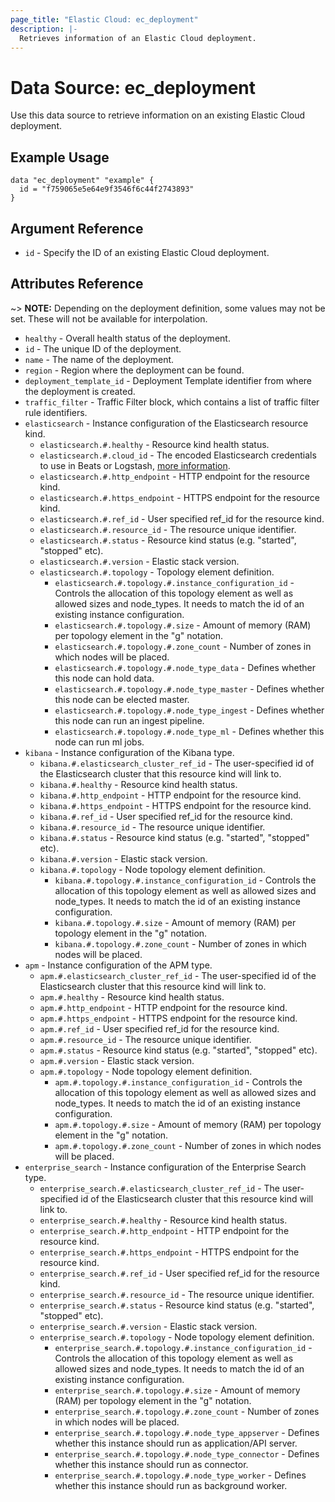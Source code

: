 ```yaml
---
page_title: "Elastic Cloud: ec_deployment"
description: |-
  Retrieves information of an Elastic Cloud deployment.
---
```


# Data Source: ec_deployment

Use this data source to retrieve information on an existing Elastic Cloud deployment.

## Example Usage

```hcl
data "ec_deployment" "example" {
  id = "f759065e5e64e9f3546f6c44f2743893"
}
```

## Argument Reference

* `id` - Specify the ID of an existing Elastic Cloud deployment.

## Attributes Reference

~> **NOTE:** Depending on the deployment definition, some values may not be set.
These will not be available for interpolation.

* `healthy` - Overall health status of the deployment.
* `id` - The unique ID of the deployment.
* `name` - The name of the deployment.
* `region` - Region where the deployment can be found.
* `deployment_template_id` - Deployment Template identifier from where the deployment is created.
* `traffic_filter` - Traffic Filter block, which contains a list of traffic filter rule identifiers.
* `elasticsearch` - Instance configuration of the Elasticsearch resource kind.
  * `elasticsearch.#.healthy` - Resource kind health status.
  * `elasticsearch.#.cloud_id` - The encoded Elasticsearch credentials to use in Beats or Logstash, [more information](https://www.elastic.co/guide/en/cloud/current/ec-cloud-id.html).
  * `elasticsearch.#.http_endpoint` - HTTP endpoint for the resource kind.
  * `elasticsearch.#.https_endpoint` - HTTPS endpoint for the resource kind.
  * `elasticsearch.#.ref_id` - User specified ref_id for the resource kind.
  * `elasticsearch.#.resource_id` - The resource unique identifier.
  * `elasticsearch.#.status` - Resource kind status (e.g. "started", "stopped" etc).
  * `elasticsearch.#.version` - Elastic stack version.
  * `elasticsearch.#.topology` - Topology element definition.
    * `elasticsearch.#.topology.#.instance_configuration_id` - Controls the allocation of this topology element as well as allowed sizes and node_types. It needs to match the id of an existing instance configuration.
    * `elasticsearch.#.topology.#.size` - Amount of memory (RAM) per topology element in the "<size in GB>g" notation.
    * `elasticsearch.#.topology.#.zone_count` - Number of zones in which nodes will be placed.
    * `elasticsearch.#.topology.#.node_type_data` - Defines whether this node can hold data.
    * `elasticsearch.#.topology.#.node_type_master` - Defines whether this node can be elected master.
    * `elasticsearch.#.topology.#.node_type_ingest` - Defines whether this node can run an ingest pipeline.
    * `elasticsearch.#.topology.#.node_type_ml` - Defines whether this node can run ml jobs.
* `kibana` - Instance configuration of the Kibana type.
  * `kibana.#.elasticsearch_cluster_ref_id` - The user-specified id of the Elasticsearch cluster that this resource kind will link to.
  * `kibana.#.healthy` - Resource kind health status.
  * `kibana.#.http_endpoint` - HTTP endpoint for the resource kind.
  * `kibana.#.https_endpoint` - HTTPS endpoint for the resource kind.
  * `kibana.#.ref_id` - User specified ref_id for the resource kind.
  * `kibana.#.resource_id` - The resource unique identifier.
  * `kibana.#.status` - Resource kind status (e.g. "started", "stopped" etc).
  * `kibana.#.version` - Elastic stack version.
  * `kibana.#.topology` - Node topology element definition.
    * `kibana.#.topology.#.instance_configuration_id` - Controls the allocation of this topology element as well as allowed sizes and node_types. It needs to match the id of an existing instance configuration.
    * `kibana.#.topology.#.size` - Amount of memory (RAM) per topology element in the "<size in GB>g" notation.
    * `kibana.#.topology.#.zone_count` - Number of zones in which nodes will be placed.
* `apm` - Instance configuration of the APM type.
  * `apm.#.elasticsearch_cluster_ref_id` - The user-specified id of the Elasticsearch cluster that this resource kind will link to.
  * `apm.#.healthy` - Resource kind health status.
  * `apm.#.http_endpoint` - HTTP endpoint for the resource kind.
  * `apm.#.https_endpoint` - HTTPS endpoint for the resource kind.
  * `apm.#.ref_id` - User specified ref_id for the resource kind.
  * `apm.#.resource_id` - The resource unique identifier.
  * `apm.#.status` - Resource kind status (e.g. "started", "stopped" etc).
  * `apm.#.version` - Elastic stack version.
  * `apm.#.topology` - Node topology element definition.
    * `apm.#.topology.#.instance_configuration_id` - Controls the allocation of this topology element as well as allowed sizes and node_types. It needs to match the id of an existing instance configuration.
    * `apm.#.topology.#.size` - Amount of memory (RAM) per topology element in the "<size in GB>g" notation.
    * `apm.#.topology.#.zone_count` - Number of zones in which nodes will be placed.
* `enterprise_search` - Instance configuration of the Enterprise Search type.
  * `enterprise_search.#.elasticsearch_cluster_ref_id` - The user-specified id of the Elasticsearch cluster that this resource kind will link to.
  * `enterprise_search.#.healthy` - Resource kind health status.
  * `enterprise_search.#.http_endpoint` - HTTP endpoint for the resource kind.
  * `enterprise_search.#.https_endpoint` - HTTPS endpoint for the resource kind.
  * `enterprise_search.#.ref_id` - User specified ref_id for the resource kind.
  * `enterprise_search.#.resource_id` - The resource unique identifier.
  * `enterprise_search.#.status` - Resource kind status (e.g. "started", "stopped" etc).
  * `enterprise_search.#.version` - Elastic stack version.
  * `enterprise_search.#.topology` - Node topology element definition.
    * `enterprise_search.#.topology.#.instance_configuration_id` - Controls the allocation of this topology element as well as allowed sizes and node_types. It needs to match the id of an existing instance configuration.
    * `enterprise_search.#.topology.#.size` - Amount of memory (RAM) per topology element in the "<size in GB>g" notation.
    * `enterprise_search.#.topology.#.zone_count` - Number of zones in which nodes will be placed.
    * `enterprise_search.#.topology.#.node_type_appserver` - Defines whether this instance should run as application/API server.
    * `enterprise_search.#.topology.#.node_type_connector` - Defines whether this instance should run as connector.
    * `enterprise_search.#.topology.#.node_type_worker` - Defines whether this instance should run as background worker.
